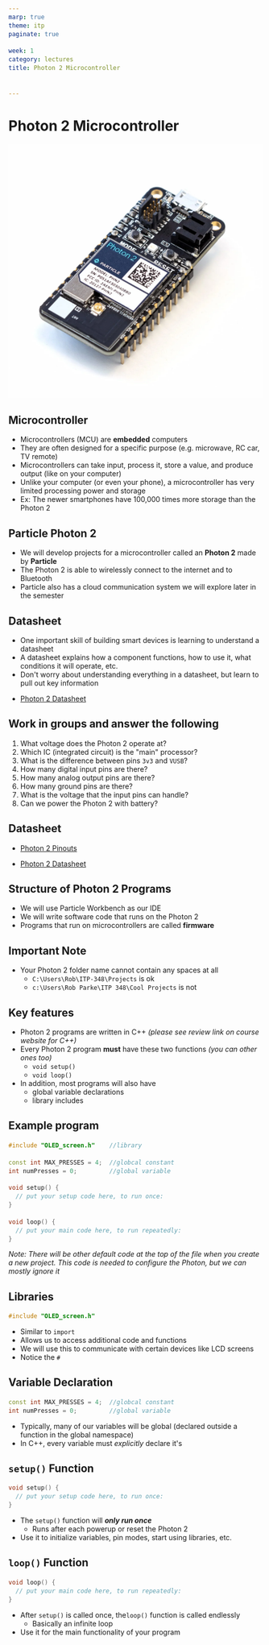 ```yaml
---
marp: true
theme: itp
paginate: true

week: 1
category: lectures
title: Photon 2 Microcontroller


---
```


<!-- headingDivider: 2 -->

# Photon 2 Microcontroller

![bg opacity:.75](lecture_photon_2_microcontroller.assets/PHOTON2-EVT-ISO_1200x.webp)

## Microcontroller

* Microcontrollers (MCU) are **embedded** computers
* They are often designed for a specific purpose (e.g. microwave, RC car, TV remote)
* Microcontrollers can take input, process it, store a value, and produce output  (like on your computer)
* Unlike your computer (or even your phone), a microcontroller has very limited processing power and storage 
* Ex: The newer smartphones have 100,000 times more storage than the Photon 2

## Particle Photon 2

* We will develop projects for a microcontroller called an **Photon 2** made by **Particle**
* The Photon 2 is able to wirelessly connect to the internet and to Bluetooth 
* Particle also has a cloud communication system we will explore later in the semester

## Datasheet

* One important skill of building smart devices is learning to understand a datasheet
* A datasheet explains how a component functions, how to use it, what conditions it will operate, etc.
* Don't worry about understanding everything in a datasheet, but learn to pull out key information

- [Photon 2 Datasheet](https://docs.particle.io/reference/datasheets/wi-fi/photon-2-datasheet/)

## Work in groups and answer the following

1. What voltage does the Photon 2 operate at?
2. Which IC (integrated circuit) is the "main" processor?
4. What is the difference between pins `3v3` and `VUSB`?
5. How many digital input pins are there? 
6. How many analog output pins are there?
7. How many ground pins are there?
8. What is the voltage that the input pins can handle?
9. Can we power the Photon 2 with battery?

## Datasheet 


- [Photon 2 Pinouts](https://docs.particle.io/assets/images/photon2-rendering.png)

- [Photon 2 Datasheet](https://docs.particle.io/reference/datasheets/wi-fi/photon-2-datasheet/)

<!-- recommended supply voltage: 3.3v, Supply Input Voltage: up to 6.2v -->

<!-- main: realtek RTL8721DM  -->

<!-- 3v3 is always 3.3v; VUSB is 5v when connected to USB-->

<!-- 20 digital GPIO; 6 analog IN; 0 analog out; 1 ground pin -->

<!-- Input high voltage: GPIO can operate at 3.3V max so be caution with higher voltage devices -->

<!-- show other communication pins -->        



## Structure of Photon 2 Programs

* We will use Particle Workbench as our IDE
* We will write software code that runs on the Photon 2
* Programs that run on microcontrollers are called **firmware** 

## Important Note

* Your Photon 2 folder name cannot contain any spaces at all
  - `C:\Users\Rob\ITP-348\Projects` is ok
  - `c:\Users\Rob Parke\ITP 348\Cool Projects` is not

## Key features

* Photon 2 programs are written in C++ *(please see review link on course website for C++)*
* Every Photon 2 program **must** have these two functions *(you can other ones too)*
  - `void setup()`
  - `void loop()`
* In addition, most programs will also have
  - global variable declarations
  - library includes

## Example program

```c++
#include "OLED_screen.h"	//library

const int MAX_PRESSES = 4;	//globcal constant
int numPresses = 0;			//global variable

void setup() {
  // put your setup code here, to run once:
}

void loop() {
  // put your main code here, to run repeatedly:
}
```

*Note: There will be other default code at the top of the file when you create a new project. This code is needed to configure the Photon, but we can mostly ignore it*

## Libraries

```c++
#include "OLED_screen.h"
```

* Similar to `import`
* Allows us to access additional code and functions
* We will use this to communicate with certain devices like LCD screens
* Notice the `#`

## Variable Declaration

```c++
const int MAX_PRESSES = 4;	//globcal constant
int numPresses = 0;			//global variable
```

* Typically, many of our variables will be global (declared outside a function in the global namespace)
* In C++, every variable must *explicitly* declare it's

## `setup()` Function

```c++
void setup() {
  // put your setup code here, to run once:
}
```

* The `setup()` function will ***only run once***
  - Runs after each powerup or reset the Photon 2
* Use it to initialize variables, pin modes, start using libraries, etc.

## `loop()` Function

```c++
void loop() {
  // put your main code here, to run repeatedly:
}
```

* After `setup()` is called once, the`loop()` function is called endlessly 
  - Basically an infinite loop
* Use it for the main functionality of your program